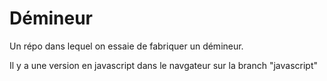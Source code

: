 # Démineur

Un répo dans lequel on essaie de fabriquer un démineur.

Il y a une version en javascript dans le navgateur sur la branch "javascript"
